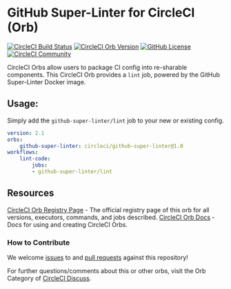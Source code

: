 # GitHub Super-Linter for CircleCI (Orb)

[![CircleCI Build Status](https://circleci.com/gh/CircleCI-Public/GitHub-Super-Linter-Orb.svg?style=shield "CircleCI Build Status")](https://circleci.com/gh/CircleCI-Public/GitHub-Super-Linter-Orb) [![CircleCI Orb Version](https://badges.circleci.com/orbs/circleci/github-super-linter.svg)](https://circleci.com/orbs/registry/orb/circleci/github-super-linter) [![GitHub License](https://img.shields.io/badge/license-MIT-lightgrey.svg)](https://raw.githubusercontent.com/CircleCI-Public/GitHub-Super-Linter-Orb/master/LICENSE) [![CircleCI Community](https://img.shields.io/badge/community-CircleCI%20Discuss-343434.svg)](https://discuss.circleci.com/c/ecosystem/orbs)

CircleCI Orbs allow users to package CI config into re-sharable components. This CircleCI Orb provides a `lint` job, powered by the GitHub Super-Linter Docker image.

## Usage:
Simply add the `github-super-linter/lint` job to your new or existing config.

```yaml
version: 2.1
orbs:
    github-super-linter: circleci/github-super-linter@1.0
workflows:
    lint-code:
        jobs:
        - github-super-linter/lint
```

## Resources

[CircleCI Orb Registry Page](https://circleci.com/orbs/registry/orb/circleci/GitHub-Super-Linter-Orb) - The official registry page of this orb for all versions, executors, commands, and jobs described.
[CircleCI Orb Docs](https://circleci.com/docs/2.0/orb-intro/#section=configuration) - Docs for using and creating CircleCI Orbs.

### How to Contribute

We welcome [issues](https://github.com/CircleCI-Public/GitHub-Super-Linter-Orb/issues) to and [pull requests](https://github.com/CircleCI-Public/GitHub-Super-Linter-Orb/pulls) against this repository!


For further questions/comments about this or other orbs, visit the Orb Category of [CircleCI Discuss](https://discuss.circleci.com/c/orbs).

